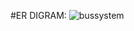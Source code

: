 #ER DIGRAM:
    ![bussystem](https://user-images.githubusercontent.com/110126989/229400736-2777b4ff-b867-48c8-8c6e-074d2eb4e40e.png)
